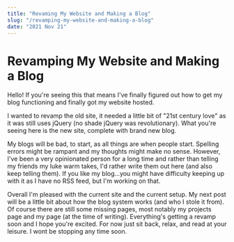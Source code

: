 ```yaml
---
title: "Revaming My Website and Making a Blog"
slug: "/revamping-my-website-and-making-a-blog"
date: "2021 Nov 21"
---
```


# Revamping My Website and Making a Blog

Hello! If you're seeing this that means I've finally figured out how to get my blog functioning and finally got my website hosted.

I wanted to revamp the old site, it needed a little bit of "21st century love" as it was still uses jQuery (no shade jQuery was revolutionary).	What you're seeing here is the new site, complete with brand new blog.

My blogs will be bad, to start, as all things are when people start. Spelling errors might be rampant and my thoughts might make no sense. However, I've been a very opinionated person for a long time and rather than telling my friends my luke warm takes, I'd rather write them out here (and also keep telling them). If you like my blog...you might have difficulty keeping up with it as I have no RSS feed, but I'm working on that. 

Overall I'm pleased with the current site and the current setup. My next post will be a little bit about how the blog system works (and who I stole it from). Of course there are still some missing pages, most notably my projects page and my page (at the time of writing). Everything's getting a revamp soon and I hope you're excited. For now just sit back, relax, and read at your leisure. I wont be stopping any time soon.
